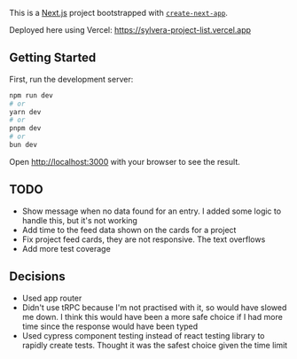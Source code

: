 This is a [Next.js](https://nextjs.org/) project bootstrapped with [`create-next-app`](https://github.com/vercel/next.js/tree/canary/packages/create-next-app).

Deployed here using Vercel: <https://sylvera-project-list.vercel.app>

## Getting Started

First, run the development server:

```bash
npm run dev
# or
yarn dev
# or
pnpm dev
# or
bun dev
```

Open [http://localhost:3000](http://localhost:3000) with your browser to see the result.

## TODO

- Show message when no data found for an entry.  I added some logic to handle this, but it's not working
- Add time to the feed data shown on the cards for a project
- Fix project feed cards, they are not responsive.  The text overflows
- Add more test coverage


## Decisions

- Used app router 
- Didn't use tRPC because I'm not practised with it, so would have slowed me down.  I think this would have been a more safe choice if I had more time since the response would have been typed
- Used cypress component testing instead of react testing library to rapidly create tests.  Thought it was the safest choice given the time limit
